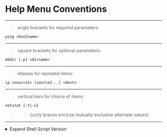 # Help Menu Conventions

---

> angle brackets for required parameters:
```shell
ping <hostname>
```

---

> square brackets for optional parameters:
```shell
mkdir [-p] <dirname>
```

---

> ellipses for repeated items:
```shell
cp <source1> [source2...] <dest>
```

---

> vertical bars for choice of items:
```shell
netstat {-t|-u}
```

> > (curly braces enclose mutually exclusive alternate values)

---


<details>
<summary>Expand Shell Script Version</summary>

```shell
#   ===============================================================
#   |                    HELP MENU STANDARDS
#   |==============================================================
#   |------------------------------------------------------------
#   |
#   | angle brackets for required parameters:
          ping <hostname>
#   |
#   |------------------------------------------------------------
#   |
#   | square brackets for optional parameters:
          mkdir [-p] <dirname>
#   |
#   |------------------------------------------------------------
#   |
#   | ellipses for repeated items:
          cp <source1> [source2...] <dest>
#   |
#   |------------------------------------------------------------
#   |
#   | vertical bars for choice of items:
          netstat {-t|-u}
#   |
#   | (curly braces enclose mutually exclusive alternate values)
#   |
#   |------------------------------------------------------------
#   |==============================================================
#   |                    HELP MENU STANDARDS
#   ===============================================================
```

</details>
